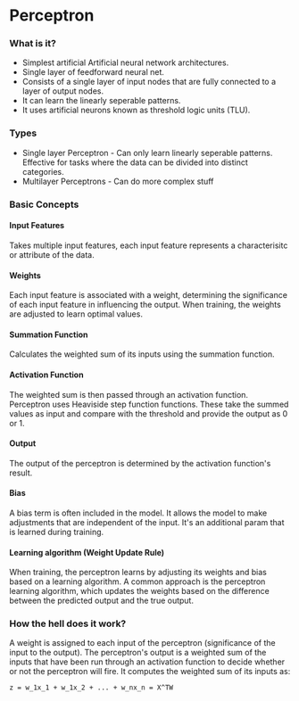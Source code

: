# Perceptron
### What is it?
- Simplest artificial Artificial neural network architectures. 
- Single layer of feedforward neural net.
- Consists of a single layer of input nodes that are fully connected to a layer of output nodes.
- It can learn the linearly seperable patterns.
- It uses artificial neurons known as threshold logic units (TLU). 

### Types
- Single layer Perceptron - Can only learn linearly seperable patterns. Effective for tasks where the data can be divided into distinct categories.
- Multilayer Perceptrons - Can do more complex stuff

### Basic Concepts
#### Input Features
Takes multiple input features, each input feature represents a characterisitc or attribute of the data.

#### Weights
Each input feature is associated with a weight, determining the significance of each input feature in influencing the output. When training, the weights are adjusted to learn optimal values.

#### Summation Function
Calculates the weighted sum of its inputs using the summation function.

#### Activation Function
The weighted sum is then passed through an activation function. Perceptron uses Heaviside step function functions. These take the summed values as input and compare with the threshold and provide the output as 0 or 1.

#### Output
The output of the perceptron is determined by the activation function's result. 

#### Bias 
A bias term is often included in the model. It allows the model to make adjustments that are independent of the input. It's an additional param that is learned during training.

#### Learning algorithm (Weight Update Rule)
When training, the perceptron learns by adjusting its weights and bias based on a learning algorithm. A common approach is the perceptron learning algorithm, which updates the weights based on the difference between the predicted output and the true output.

### How the hell does it work?
A weight is assigned to each input of the perceptron (significance of the input to the output). The perceptron's output is a weighted sum of the inputs that have been run through an activation function to decide whether or not the perceptron will fire. 
It computes the weighted sum of its inputs as:
```
z = w_1x_1 + w_1x_2 + ... + w_nx_n = X^TW
```
